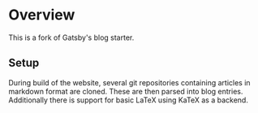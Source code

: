 # Overview
This is a fork of Gatsby's blog starter. 

## Setup
During build of the website, several git repositories containing articles in markdown format are cloned. These are then parsed into blog entries. Additionally there is support for basic LaTeX using KaTeX as a backend.
